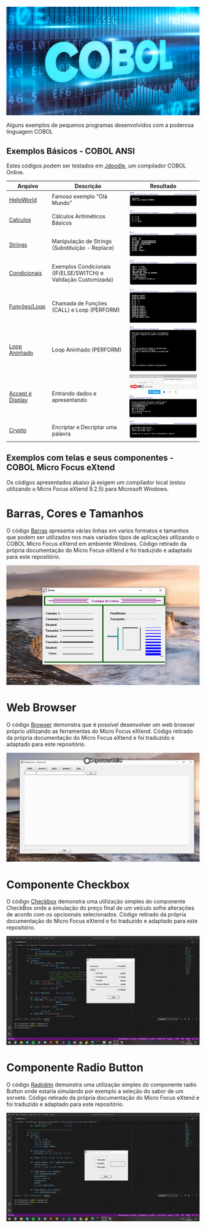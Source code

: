 ![COBOL Banner](./cobol-Banner.jpg)

Alguns exemplos de pequenos programas desenvolvidos com a poderosa linguagem COBOL

## Exemplos Básicos - COBOL ANSI

Estes códigos podem ser testados em [Jdoodle](https://www.jdoodle.com/execute-cobol-online/), um compilador COBOL Online.

| Arquivo                                              | Descrição                                                | Resultado                                   | 
| ---------------------------------------------------- | ---------------------------------------------------------| ------------------------------------------- |
| [HelloWorld](./HelloWorld.cbl)                       | Famoso exemplo "Olá Mundo"                               | ![Resultado](./HelloWorld-Result-Short.png) |
| [Calculos](./Calculos.cbl)                           | Cálculos Aritiméticos Básicos                            | ![Resultado](./Calculos-Result-Short.png)   |
| [Strings](./Strings.cbl)                             | Manipulação de Strings (Substituição - Replace)          | ![Resultado](./Strings-Result.png)          |
| [Condicionais](./Condicionais.cbl)                   | Exemplos Condicionais (IF/ELSE/SWITCH) e Validação Customizada)| ![Resultado](./Condicionais-Result.png)|
| [Funções/Loop](./Funcoes_e_Loop.cbl)                 | Chamada de Funções (CALL) e Loop (PERFORM)               | ![Resultado](./Funcoes_e_Loop-Result.png)   |
| [Loop Aninhado](./Loop_Aninhado.cbl)                 | Loop Aninhado (PERFORM)                                  | ![Resultado](./Loop_Aninhado.png)           |
| [Accept e Display](./Accept_Display.cbl)             | Entrando dados e apresentando                            | ![Resultado](./Accept_Display-Result.png)   |
| [Crypto](./Crypto.cbl)                               | Encriptar e Decriptar uma palavra                        | ![Resultado](./Cripto-Result-Short.png)     |

## Exemplos com telas e seus componentes - COBOL Micro Focus eXtend

Os códigos apresentados abaixo já exigem um compilador local (estou utilizando o Micro Focus eXtend 9.2.5) para Microsoft Windows.

# Barras, Cores e Tamanhos

O código [Barras](./Barras.cbl) apresenta várias linhas em varios formatos e tamanhos que podem ser utilizados nos mais variados tipos de aplicações utilizando o COBOL Micro Focus eXtend em ambiente Windows. Código retirado da própria documentação do Micro Focus eXtend e foi traduzido e adaptado para este repositório.

![Resultado](./barras-result.png)


# Web Browser

O código [Browser](./Browser.cbl) demonstra que é possível desenvolver um web browser próprio utilizando as ferramentas do Micro Focus eXtend. Código retirado da própria documentação do Micro Focus eXtend e foi traduzido e adaptado para este repositório.

![Browser](./browser.gif)

# Componente Checkbox

O código [Checkbox](./checkbox.cbl) demonstra uma utilização simples do componente CheckBox onde a simulação do preço final de um veículo sofre alterações de acordo com os opcioonais selecionados. Código retirado da própria documentação do Micro Focus eXtend e foi traduzido e adaptado para este repositório.

![CheckBox](./checkbox-Result.gif)

# Componente Radio Button

O código [Radiobtn](./radiobtn.cbl) demonstra uma utilização simples do componente radio Button onde estaria simulando por exemplo a seleção do sabor de um sorvete. Código retirado da própria documentação do Micro Focus eXtend e foi traduzido e adaptado para este repositório.

![Radiobtn](./Radio-Result.gif)
